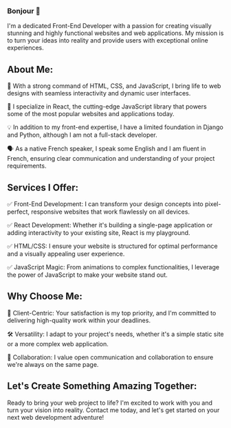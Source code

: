 ### Bonjour 👋

I'm a dedicated Front-End Developer with a passion for creating visually stunning and highly functional websites and web applications. My mission is to turn your ideas into reality and provide users with exceptional online experiences.

## About Me:

🚀 With a strong command of HTML, CSS, and JavaScript, I bring life to web designs with seamless interactivity and dynamic user interfaces.

🔮 I specialize in React, the cutting-edge JavaScript library that powers some of the most popular websites and applications today.

💡 In addition to my front-end expertise, I have a limited foundation in Django and Python, although I am not a full-stack developer.

🗣️ As a native French speaker, I speak some English and I am fluent in French, ensuring clear communication and understanding of your project requirements.

## Services I Offer:

✅ Front-End Development: I can transform your design concepts into pixel-perfect, responsive websites that work flawlessly on all devices.

✅ React Development: Whether it's building a single-page application or adding interactivity to your existing site, React is my playground.

✅ HTML/CSS: I ensure your website is structured for optimal performance and a visually appealing user experience.

✅ JavaScript Magic: From animations to complex functionalities, I leverage the power of JavaScript to make your website stand out.

## Why Choose Me:

🤝 Client-Centric: Your satisfaction is my top priority, and I'm committed to delivering high-quality work within your deadlines.

🛠️ Versatility: I adapt to your project's needs, whether it's a simple static site or a more complex web application.

🔄 Collaboration: I value open communication and collaboration to ensure we're always on the same page.


## Let's Create Something Amazing Together:

Ready to bring your web project to life? I'm excited to work with you and turn your vision into reality. Contact me today, and let's get started on your next web development adventure!
